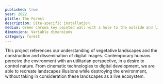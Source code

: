 ```yaml
---
published: true
year: 2022
ptitle: The Forest
description: Site-specific installation
medium: Green chroma key painted wall with a hole to the outside and light reflectors
dimensions: Variable dimensions
category: forest
---
```

This project references our understanding of vegetative landscapes and the construction and dissemination of digital images. Contemporary humans perceive the environment with an utilitarian perspective, in a desire to control nature. From cinematic technologies to digital development, we are able to recreate landscapes illusions while destroying the environment, without taking in consideration these landscapes as a live ecosystem.
